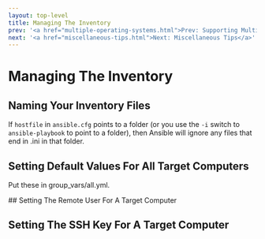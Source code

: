 ```yaml
---
layout: top-level
title: Managing The Inventory
prev: '<a href="multiple-operating-systems.html">Prev: Supporting Multiple Operating Systems</a>'
next: '<a href="miscellaneous-tips.html">Next: Miscellaneous Tips</a>'
---
```


# Managing The Inventory

## Naming Your Inventory Files

If `hostfile` in `ansible.cfg` points to a folder (or you use the `-i` switch to `ansible-playbook` to point to a folder), then Ansible will ignore any files that end in .ini in that folder.

## Setting Default Values For All Target Computers

Put these in group_vars/all.yml.

## Setting The Remote User For A Target Computer

## Setting The SSH Key For A Target Computer